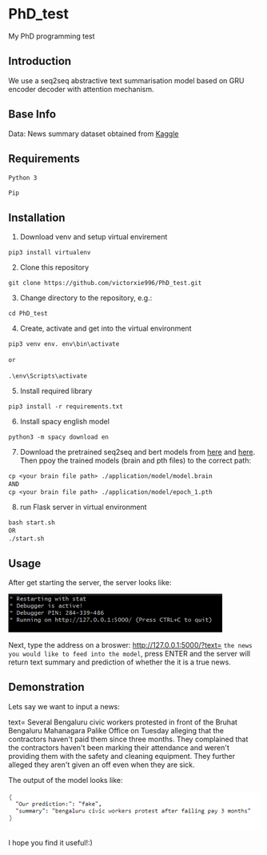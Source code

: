 PhD_test
====
My PhD programming test

Introduction
-------
We use a seq2seq abstractive text summarisation model based on GRU encoder decoder with attention mechanism.

Base Info
-------
Data: News summary dataset obtained from [Kaggle](https://www.kaggle.com/sunnysai12345/news-summary?select=news_summary_more.csv)


Requirements
-------
```
Python 3
```

```
Pip
```


Installation
-------
1. Download venv and setup virtual envirement
```
pip3 install virtualenv
```
2. Clone this repository
```
git clone https://github.com/victorxie996/PhD_test.git
```
3.  Change directory to the repository, e.g.:
```
cd PhD_test
```
4. Create, activate and get into the virtual environment 
```
pip3 venv env. env\bin\activate

or 

.\env\Scripts\activate
```
5. Install required library
```
pip3 install -r requirements.txt
```
6. Install spacy english model
```
python3 -m spacy download en
```
7. Download the pretrained seq2seq and bert models from [here](https://drive.google.com/file/d/1mw0VENGVosXo0yct7KRXxq6LPNPVJDNT/view?usp=sharing) and [here](https://drive.google.com/file/d/1M5Go5VM-fsXpvYfPxMH1vvnphVa4hHBu/view?usp=sharing). Then ppoy the trained models (brain and pth files) to the correct path:
```
cp <your brain file path> ./application/model/model.brain 
AND
cp <your brain file path> ./application/model/epoch_1.pth 
```
8. run Flask server in virtual environment
```
bash start.sh
OR
./start.sh
```

Usage
-------
After get starting the server, the server looks like: 

![image](https://github.com/victorxie996/PhD_test/blob/main/demo/bug_img.png)

Next, type the address on a broswer: http://127.0.0.1:5000/?text= ```the news you would like to feed into the model```, press ENTER and the server will return text summary and prediction of whether the it is a true news.

Demonstration
-------
Lets say we want to input a news:

text= Several Bengaluru civic workers protested in front of the Bruhat Bengaluru Mahanagara Palike Office on Tuesday alleging that the contractors haven't paid them since three months. They complained that the contractors haven't been marking their attendance and weren't providing them with the safety and cleaning equipment. They further alleged they aren't given an off even when they are sick.


The output of the model looks like: 

![image](https://github.com/victorxie996/PhD_test/blob/main/demo/result_1.png)

I hope you find it useful!:)
